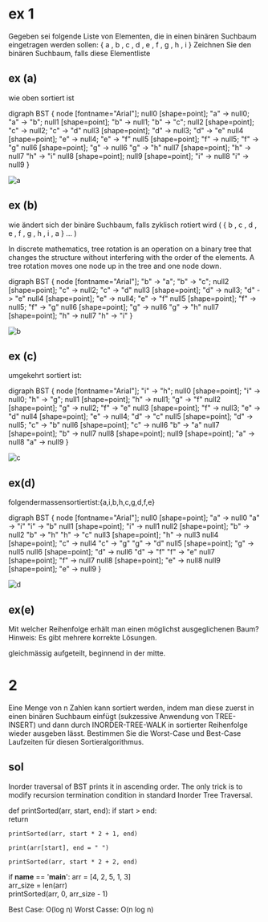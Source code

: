 # ex 1

Gegeben sei folgende Liste von Elementen, die in einen binären Suchbaum eingetragen werden sollen: { a , b , c , d , e , f , g , h , i }
Zeichnen Sie den binären Suchbaum, falls diese Elementliste

## ex (a)

wie oben sortiert ist

digraph BST {
    node [fontname="Arial"];
    null0 [shape=point];
    "a" -> null0;
    "a" -> "b";
    null1 [shape=point];
    "b" -> null1;
    "b" -> "c";
    null2 [shape=point];
    "c" -> null2;
    "c" -> "d"
    null3 [shape=point];
    "d" -> null3;
    "d" -> "e"
    null4 [shape=point];
    "e" -> null4;
    "e" -> "f"
    null5 [shape=point];
    "f" -> null5;
    "f" -> "g"
    null6 [shape=point];
    "g" -> null6
    "g" -> "h"
    null7 [shape=point];
    "h" -> null7
    "h" -> "i"
    null8 [shape=point];
    null9 [shape=point];
    "i" -> null8
    "i" -> null9
}

![a](images/a.svg)

## ex (b)

wie ändert sich der binäre Suchbaum, falls zyklisch rotiert wird
( { b , c , d , e , f , g , h , i , a } ... )

In discrete mathematics, tree rotation is an operation on a binary tree that changes the structure without interfering with the order of the elements. A tree rotation moves one node up in the tree and one node down.

digraph BST {
    node [fontname="Arial"];
    "b" -> "a";
    "b" -> "c";
    null2 [shape=point];
    "c" -> null2;
    "c" -> "d"
    null3 [shape=point];
    "d" -> null3;
    "d" -> "e"
    null4 [shape=point];
    "e" -> null4;
    "e" -> "f"
    null5 [shape=point];
    "f" -> null5;
    "f" -> "g"
    null6 [shape=point];
    "g" -> null6
    "g" -> "h"
    null7 [shape=point];
    "h" -> null7
    "h" -> "i"
}

![b](images/b.svg)


## ex (c)

umgekehrt sortiert ist:

digraph BST {
    node [fontname="Arial"];
    "i" -> "h";
    null0 [shape=point];
    "i" -> null0;
    "h" -> "g";
    null1 [shape=point];
    "h" -> null1;
    "g" -> "f"
    null2 [shape=point];
    "g" -> null2;
    "f" -> "e"
    null3 [shape=point];
    "f" -> null3;
    "e" -> "d"
    null4 [shape=point];
    "e" -> null4;
    "d" -> "c"
    null5 [shape=point];
    "d" -> null5;
    "c" -> "b"
    null6 [shape=point];
    "c" -> null6
    "b" -> "a"
    null7 [shape=point];
    "b" -> null7
    null8 [shape=point];
    null9 [shape=point];
    "a" -> null8
    "a" -> null9
}

![c](images/c.svg)

## ex(d)

folgendermassensortiertist:{a,i,b,h,c,g,d,f,e}

digraph BST {
    node [fontname="Arial"];
    null0 [shape=point];
    "a" -> null0
    "a" -> "i"
    "i" -> "b"
    null1 [shape=point];
    "i" -> null1
    null2 [shape=point];
    "b" -> null2
    "b" -> "h"
    "h" -> "c"
    null3 [shape=point];
    "h" -> null3
    null4 [shape=point];
    "c" -> null4
    "c" -> "g"
    "g" -> "d"
    null5 [shape=point];
    "g" -> null5
    null6 [shape=point];
    "d" -> null6
    "d" -> "f"
    "f" -> "e"
    null7 [shape=point];
    "f" -> null7
    null8 [shape=point];
    "e" -> null8
    null9 [shape=point];
    "e" -> null9
}

![d](images/d.svg)

## ex(e)

Mit welcher Reihenfolge erhält man einen möglichst ausgeglichenen Baum?
Hinweis: Es gibt mehrere korrekte Lösungen.

gleichmässig aufgeteilt, beginnend in der mitte.


# 2

Eine Menge von n Zahlen kann sortiert werden, indem man diese zuerst in einen
binären Suchbaum einfügt (sukzessive Anwendung von TREE-INSERT) und dann durch INORDER-TREE-WALK in sortierter Reihenfolge wieder ausgeben lässt. Bestimmen Sie die Worst-Case und Best-Case Laufzeiten für diesen Sortieralgorithmus.

## sol

Inorder traversal of BST prints it in ascending order. The only trick is to modify recursion termination condition in standard Inorder Tree Traversal.

def printSorted(arr, start, end): 
    if start > end:  
        return
      
    printSorted(arr, start * 2 + 1, end) 
      
    print(arr[start], end = " ")  
      
    printSorted(arr, start * 2 + 2, end) 
  
if __name__ == '__main__': 
    arr = [4, 2, 5, 1, 3]  
    arr_size = len(arr)  
    printSorted(arr, 0, arr_size - 1)

Best Case: O(log n)
Worst Casse: O(n log n)
